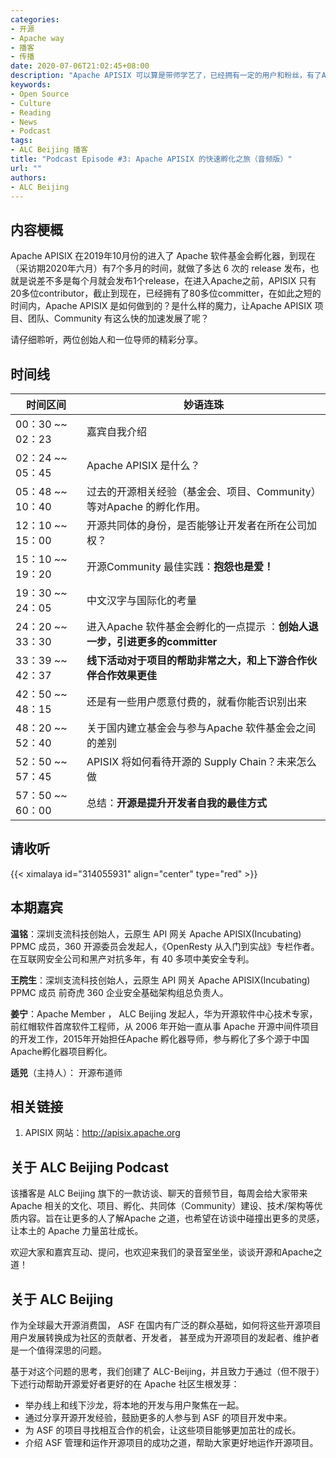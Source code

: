 ```yaml
---
categories:
- 开源
- Apache way
- 播客
- 传播
date: 2020-07-06T21:02:45+08:00
description: "Apache APISIX 可以算是带师学艺了，已经拥有一定的用户和粉丝，有了Apache 这样的开源背书，可以说是如鱼得水，不仅发展和壮大了自己的Community，也赢得了国际的声誉和口碑。可能找不到第二条路能够让 APISIX 有如此的迅速成长的道路了！"
keywords:
- Open Source
- Culture
- Reading
- News
- Podcast
tags:
- ALC Beijing 播客
title: "Podcast Episode #3: Apache APISIX 的快速孵化之旅（音频版）"
url: ""
authors:
- ALC Beijing
---
```


## 内容梗概

Apache APISIX 在2019年10月份的进入了 Apache 软件基金会孵化器，到现在（采访期2020年六月）有7个多月的时间，就做了多达 6 次的 release 发布，也就是说差不多是每个月就会发布1个release，在进入Apache之前，APISIX 只有20多位contributor，截止到现在，已经拥有了80多位committer，在如此之短的时间内，Apache APISIX 是如何做到的？是什么样的魔力，让Apache APISIX 项目、团队、Community 有这么快的加速发展了呢？

请仔细聆听，两位创始人和一位导师的精彩分享。

## 时间线

| 时间区间         | 妙语连珠                                                     |
| ---------------- | ------------------------------------------------------------ |
| 00：30 ~~ 02：23 | 嘉宾自我介绍                                                 |
| 02：24 ~~ 05：45 | Apache APISIX 是什么？                                       |
| 05：48 ~~ 10：40 | 过去的开源相关经验（基金会、项目、Community）等对Apache 的孵化作用。 |
| 12：10 ~~ 15：00 | 开源共同体的身份，是否能够让开发者在所在公司加权？           |
| 15：10 ~~ 19：20 | 开源Community 最佳实践：**抱怨也是爱！**                     |
| 19：30 ~~ 24：05 | 中文汉字与国际化的考量                                       |
| 24：20 ~~ 33：30 | 进入Apache 软件基金会孵化的一点提示 ：**创始人退一步，引进更多的committer** |
| 33：39 ~~ 42：37 | **线下活动对于项目的帮助非常之大，和上下游合作伙伴合作效果更佳** |
| 42：50 ~~ 48：15 | 还是有一些用户愿意付费的，就看你能否识别出来                 |
| 48：20 ~~ 52：40 | 关于国内建立基金会与参与Apache 软件基金会之间的差别          |
| 52：50 ~~ 57：45 | APISIX 将如何看待开源的 Supply Chain？未来怎么做             |
| 57：50 ~~ 60：00 | 总结：**开源是提升开发者自我的最佳方式**                     |

## 请收听

{{< ximalaya id="314055931" align="center" type="red" >}}

## 本期嘉宾

**温铭**：深圳支流科技创始人，云原生 API 网关 Apache APISIX(Incubating) PPMC 成员，360 开源委员会发起人，《OpenResty 从入门到实战》专栏作者。在互联网安全公司和黑产对抗多年，有 40 多项中美安全专利。

**王院生**：深圳支流科技创始人，云原生 API 网关 Apache APISIX(Incubating) PPMC 成员
前奇虎 360 企业安全基础架构组总负责人。

**姜宁**：Apache Member ， ALC Beijing 发起人，华为开源软件中心技术专家，前红帽软件首席软件工程师，从 2006 年开始一直从事 Apache 开源中间件项目的开发工作，2015年开始担任Apache 孵化器导师，参与孵化了多个源于中国Apache孵化器项目孵化。

**适兕**（主持人）： 开源布道师

## 相关链接

1. APISIX 网站：http://apisix.apache.org

## 关于 ALC Beijing Podcast

该播客是 ALC Beijing 旗下的一款访谈、聊天的音频节目，每周会给大家带来Apache 相关的文化、项目、孵化、共同体（Community）建设、技术/架构等优质内容。旨在让更多的人了解Apache 之道，也希望在访谈中碰撞出更多的灵感，让本土的 Apache 力量茁壮成长。

欢迎大家和嘉宾互动、提问，也欢迎来我们的录音室坐坐，谈谈开源和Apache之道！

## 关于 ALC Beijing

作为全球最大开源消费国， ASF 在国内有广泛的群众基础，如何将这些开源项目用户发展转换成为社区的贡献者、开发者， 甚至成为开源项目的发起者、维护者是一个值得深思的问题。

基于对这个问题的思考，我们创建了 ALC-Beijing，并且致力于通过（但不限于）下述行动帮助开源爱好者更好的在 Apache 社区生根发芽：

- 举办线上和线下沙龙，将本地的开发与用户聚焦在一起。
- 通过分享开源开发经验，鼓励更多的人参与到 ASF 的项目开发中来。
- 为 ASF 的项目寻找相互合作的机会，让这些项目能够更加茁壮的成长。
- 介绍 ASF 管理和运作开源项目的成功之道，帮助大家更好地运作开源项目。
